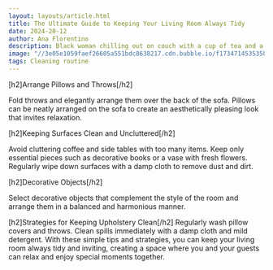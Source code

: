 ```yaml
---
layout: layouts/article.html
title: The Ultimate Guide to Keeping Your Living Room Always Tidy
date: 2024-20-12
author: Ana Florentino
description: Black woman chilling out on couch with a cup of tea and a remote control.
image: "//3e05e1059faef26605a551bdc8638217.cdn.bubble.io/f1734714535358x823323796801388300/tidy.png"
tags: Cleaning routine
---
```


[h2]Arrange Pillows and Throws[/h2]

Fold throws and elegantly arrange them over the back of the sofa. Pillows can be neatly arranged on the sofa to create an aesthetically pleasing look that invites relaxation.

[h2]Keeping Surfaces Clean and Uncluttered[/h2]

Avoid cluttering coffee and side tables with too many items. Keep only essential pieces such as decorative books or a vase with fresh flowers. Regularly wipe down surfaces with a damp cloth to remove dust and dirt.

[h2]Decorative Objects[/h2]

Select decorative objects that complement the style of the room and arrange them in a balanced and harmonious manner.

[h2]Strategies for Keeping Upholstery Clean[/h2]
Regularly wash pillow covers and throws. Clean spills immediately with a damp cloth and mild detergent.
With these simple tips and strategies, you can keep your living room always tidy and inviting, creating a space where you and your guests can relax and enjoy special moments together.